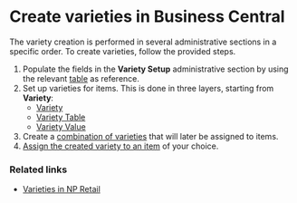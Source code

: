 # Create varieties in Business Central

The variety creation is performed in several administrative sections in a specific order. To create varieties, follow the provided steps.

1. Populate the fields in the **Variety Setup** administrative section by using the relevant [table](../reference/variety_setup.md) as reference.
2. Set up varieties for items. This is done in three layers, starting from **Variety**:
   - [Variety](../reference/variety.md)
   - [Variety Table](../reference/variety_table.md)
   - [Variety Value](../reference/variety_values.md)
3. Create a [combination of varieties](../reference/variety_group.md) that will later be assigned to items.
4. [Assign the created variety to an item](assign_variety_to_item.md) of your choice.

### Related links

- [Varieties in NP Retail](../intro.md)